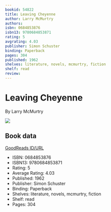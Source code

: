 ```yaml
---
bookid: 54822
title: Leaving Cheyenne
author: Larry McMurtry
authors: 
isbn: 0684853876
isbn13: 9780684853871
rating: 5
avgrating: 4.03
publisher: Simon Schuster
binding: Paperback
pages: 304
published: 1962
shelves: literature, novels, mcmurtry, fiction
shelf: read
review: 
---
```


# Leaving Cheyenne

By Larry McMurtry

![](https://i.gr-assets.com/images/S/compressed.photo.goodreads.com/books/1388464380l/54822.jpg)

## Book data

[GoodReads ID/URL](https://www.goodreads.com/book/show/54822)

- ISBN: 0684853876
- ISBN13: 9780684853871
- Rating: 5
- Average Rating: 4.03
- Published: 1962
- Publisher: Simon Schuster
- Binding: Paperback
- Shelves: literature, novels, mcmurtry, fiction
- Shelf: read
- Pages: 304


